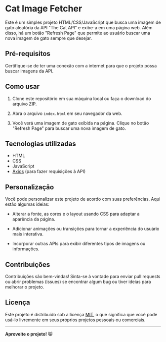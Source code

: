 # Cat Image Fetcher

Este é um simples projeto HTML/CSS/JavaScript que busca uma imagem de gato aleatória da API "The Cat API" e exibe-a em uma página web. Além disso, há um botão "Refresh Page" que permite ao usuário buscar uma nova imagem de gato sempre que desejar.

## Pré-requisitos

Certifique-se de ter uma conexão com a internet para que o projeto possa buscar imagens da API.

## Como usar

1. Clone este repositório em sua máquina local ou faça o download do arquivo ZIP.

2. Abra o arquivo `index.html` em seu navegador da web.

3. Você verá uma imagem de gato exibida na página. Clique no botão "Refresh Page" para buscar uma nova imagem de gato.

## Tecnologias utilizadas

- HTML
- CSS
- JavaScript
- [Axios](https://github.com/axios/axios) (para fazer requisições à API)

## Personalização

Você pode personalizar este projeto de acordo com suas preferências. Aqui estão algumas ideias:

- Alterar a fonte, as cores e o layout usando CSS para adaptar a aparência da página.

- Adicionar animações ou transições para tornar a experiência do usuário mais interativa.

- Incorporar outras APIs para exibir diferentes tipos de imagens ou informações.

## Contribuições

Contribuições são bem-vindas! Sinta-se à vontade para enviar pull requests ou abrir problemas (issues) se encontrar algum bug ou tiver ideias para melhorar o projeto.

## Licença

Este projeto é distribuído sob a licença [MIT](LICENSE), o que significa que você pode usá-lo livremente em seus próprios projetos pessoais ou comerciais.

---

**Aproveite o projeto!** 😸
